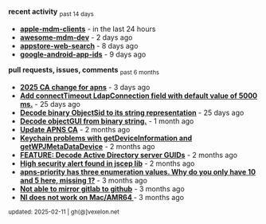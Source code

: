 **recent activity** <sub>past 14 days</sub>

  - **[apple-mdm-clients](https://github.com/petarov/apple-mdm-clients)** - in the last 24 hours
  - **[awesome-mdm-dev](https://github.com/petarov/awesome-mdm-dev)** - 2 days ago
  - **[appstore-web-search](https://github.com/petarov/appstore-web-search)** - 8 days ago
  - **[google-android-app-ids](https://github.com/petarov/google-android-app-ids)** - 9 days ago

**pull requests, issues, comments** <sub>past 6 months</sub>

  - **[2025 CA change for apns](https://github.com/jchambers/pushy/issues/1098#issuecomment-2642780976)** - 3 days ago
  - **[Add connectTimeout LdapConnection field with default value of 5000 ms.](https://github.com/fengtan/ldap-explorer/pull/63)** - 25 days ago
  - **[Decode binary ObjectSid to its string representation](https://github.com/fengtan/ldap-explorer/pull/62)** - 25 days ago
  - **[Decode objectGUI from binary string.](https://github.com/fengtan/ldap-explorer/pull/60#issuecomment-2560302176)** - 1 month ago
  - **[Update APNS CA](https://github.com/petarov/apns-push-cmd/issues/11)** - 2 months ago
  - **[Keychain problems with getDeviceInformation and getWPJMetaDataDevice](https://github.com/AzureAD/microsoft-authentication-library-for-objc/issues/2393)** - 2 months ago
  - **[FEATURE: Decode Active Directory server GUIDs](https://github.com/fengtan/ldap-explorer/issues/33#issuecomment-2483148204)** - 2 months ago
  - **[High security alert found in jscep lib](https://github.com/jscep/jscep/issues/304#issuecomment-2468942681)** - 2 months ago
  - **[apns-priority has three enumeration values. Why do you only have 10 and 5 here, missing 1?](https://github.com/jchambers/pushy/issues/1088#issuecomment-2454831973)** - 3 months ago
  - **[Not able to mirror gitlab to github](https://github.com/cooperspencer/gickup/issues/200#issuecomment-2440167283)** - 3 months ago
  - **[NI does not work on Mac/AMR64 ](https://github.com/mukel/llama3.java/issues/19#issuecomment-2414532091)** - 3 months ago

<sub>updated: 2025-02-11 | gh(@]vexelon.net</sub>
